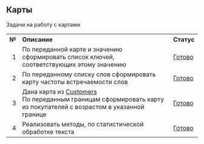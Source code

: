 ## Карты

Задачи на работу с картами

<table>
    <tr>
        <th align="right">№</th>
        <th align="left">Описание</th>
        <th align="left">Статус</th>
    </tr>
    <tr>
        <td align="right">1</td>
        <td>По переданной карте и значению сформировать список ключей, соответствующих этому значению</td>
        <td><a href="ex01">Готово</a></td>
    </tr>
    <tr>
        <td align="right">2</td>
        <td>По переданному списку слов сформировать карту частоты встречаемости слов</td>
        <td><a href="ex02">Готово</a></td>
    </tr>
    <tr>
        <td align="right">3</td>
        <td>
            Дана карта из <a href="ex03/Customer.java">Customers</a><br/> 
            По переданным границам сформировать карту из покупателей с возрастом в указанной границе
        </td>
        <td><a href="ex03">Готово</a></td>
    </tr>
    <tr>
        <td align="right">4</td>
        <td>Реализовать методы, по статистической обработке текста</td>
        <td><a href="ex04">Готово</a></td>
    </tr>
</table>
